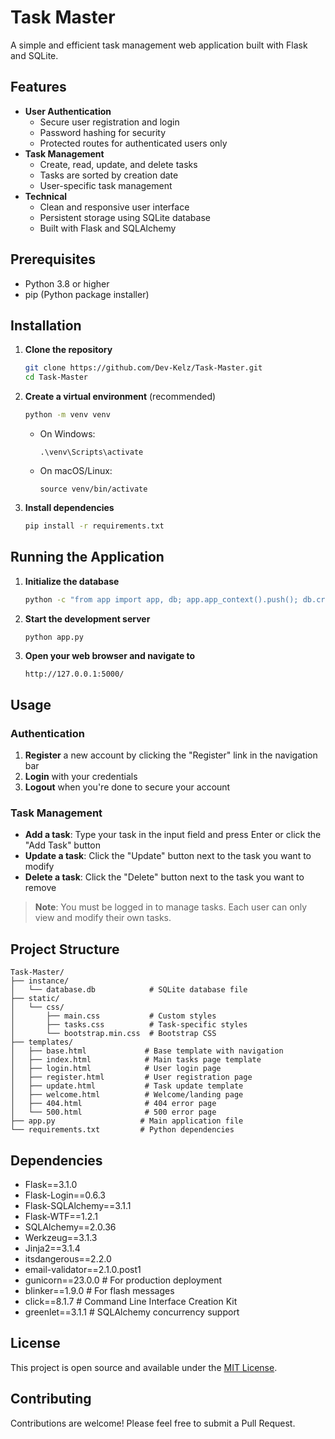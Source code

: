 # Task Master

A simple and efficient task management web application built with Flask and SQLite.

## Features

- **User Authentication**
  - Secure user registration and login
  - Password hashing for security
  - Protected routes for authenticated users only
- **Task Management**
  - Create, read, update, and delete tasks
  - Tasks are sorted by creation date
  - User-specific task management
- **Technical**
  - Clean and responsive user interface
  - Persistent storage using SQLite database
  - Built with Flask and SQLAlchemy

## Prerequisites

- Python 3.8 or higher
- pip (Python package installer)

## Installation

1. **Clone the repository**
   ```bash
   git clone https://github.com/Dev-Kelz/Task-Master.git
   cd Task-Master
   ```

2. **Create a virtual environment** (recommended)
   ```bash
   python -m venv venv
   ```
   - On Windows:
     ```
     .\venv\Scripts\activate
     ```
   - On macOS/Linux:
     ```
     source venv/bin/activate
     ```

3. **Install dependencies**
   ```bash
   pip install -r requirements.txt
   ```

## Running the Application

1. **Initialize the database**
   ```bash
   python -c "from app import app, db; app.app_context().push(); db.create_all()"
   ```

2. **Start the development server**
   ```bash
   python app.py
   ```

3. **Open your web browser and navigate to**
   ```
   http://127.0.0.1:5000/
   ```

## Usage

### Authentication
1. **Register** a new account by clicking the "Register" link in the navigation bar
2. **Login** with your credentials
3. **Logout** when you're done to secure your account

### Task Management
- **Add a task**: Type your task in the input field and press Enter or click the "Add Task" button
- **Update a task**: Click the "Update" button next to the task you want to modify
- **Delete a task**: Click the "Delete" button next to the task you want to remove

> **Note**: You must be logged in to manage tasks. Each user can only view and modify their own tasks.

## Project Structure

```
Task-Master/
├── instance/
│   └── database.db            # SQLite database file
├── static/
│   └── css/
│       ├── main.css           # Custom styles
│       ├── tasks.css          # Task-specific styles
│       └── bootstrap.min.css  # Bootstrap CSS
├── templates/
│   ├── base.html             # Base template with navigation
│   ├── index.html            # Main tasks page template
│   ├── login.html            # User login page
│   ├── register.html         # User registration page
│   ├── update.html           # Task update template
│   ├── welcome.html          # Welcome/landing page
│   ├── 404.html              # 404 error page
│   └── 500.html              # 500 error page
├── app.py                   # Main application file
└── requirements.txt         # Python dependencies
```

## Dependencies

- Flask==3.1.0
- Flask-Login==0.6.3
- Flask-SQLAlchemy==3.1.1
- Flask-WTF==1.2.1
- SQLAlchemy==2.0.36
- Werkzeug==3.1.3
- Jinja2==3.1.4
- itsdangerous==2.2.0
- email-validator==2.1.0.post1
- gunicorn==23.0.0  # For production deployment
- blinker==1.9.0  # For flash messages
- click==8.1.7  # Command Line Interface Creation Kit
- greenlet==3.1.1  # SQLAlchemy concurrency support

## License

This project is open source and available under the [MIT License](LICENSE).

## Contributing

Contributions are welcome! Please feel free to submit a Pull Request.
